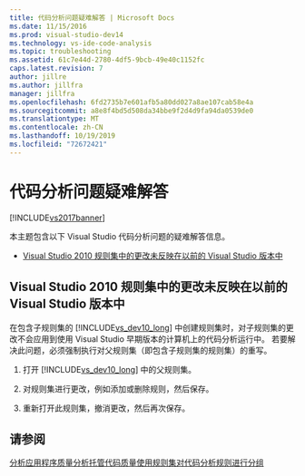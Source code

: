 ```yaml
---
title: 代码分析问题疑难解答 | Microsoft Docs
ms.date: 11/15/2016
ms.prod: visual-studio-dev14
ms.technology: vs-ide-code-analysis
ms.topic: troubleshooting
ms.assetid: 61c7e44d-2780-4df5-9bcb-49e40c1152fc
caps.latest.revision: 7
author: jillre
ms.author: jillfra
manager: jillfra
ms.openlocfilehash: 6fd2735b7e601afb5a80dd027a8ae107cab58e4a
ms.sourcegitcommit: a8e8f4bd5d508da34bbe9f2d4d9fa94da0539de0
ms.translationtype: MT
ms.contentlocale: zh-CN
ms.lasthandoff: 10/19/2019
ms.locfileid: "72672421"
---
```

# <a name="troubleshooting-code-analysis-issues"></a>代码分析问题疑难解答
[!INCLUDE[vs2017banner](../includes/vs2017banner.md)]

本主题包含以下 Visual Studio 代码分析问题的疑难解答信息。

- [Visual Studio 2010 规则集中的更改未反映在以前的 Visual Studio 版本中](#ChildRuleSetChangesInPreviousVersions)

## <a name="ChildRuleSetChangesInPreviousVersions"></a>Visual Studio 2010 规则集中的更改未反映在以前的 Visual Studio 版本中
 在包含子规则集的 [!INCLUDE[vs_dev10_long](../includes/vs-dev10-long-md.md)] 中创建规则集时，对子规则集的更改不会应用到使用 Visual Studio 早期版本的计算机上的代码分析运行中。 若要解决此问题，必须强制执行对父规则集（即包含子规则集的规则集）的重写。

1. 打开 [!INCLUDE[vs_dev10_long](../includes/vs-dev10-long-md.md)] 中的父规则集。

2. 对规则集进行更改，例如添加或删除规则，然后保存。

3. 重新打开此规则集，撤消更改，然后再次保存。

## <a name="see-also"></a>请参阅
 [分析应用程序质量](../code-quality/analyzing-application-quality-by-using-code-analysis-tools.md)[分析托管代码质量](../code-quality/analyzing-managed-code-quality-by-using-code-analysis.md)[使用规则集对代码分析规则进行分组](../code-quality/using-rule-sets-to-group-code-analysis-rules.md)
